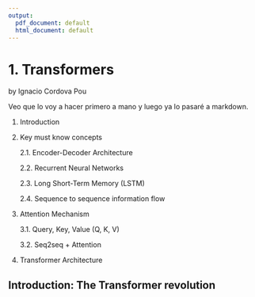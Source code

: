 ```yaml
---
output:
  pdf_document: default
  html_document: default
---
```

# 1. Transformers 
by Ignacio Cordova Pou

Veo que lo voy a hacer primero a mano y luego ya lo pasaré a markdown.

1. Introduction
2. Key must know concepts 
    
    2.1. Encoder-Decoder Architecture
    
    2.2. Recurrent Neural Networks
    
    2.3. Long Short-Term Memory (LSTM)
    
    2.4. Sequence to sequence information flow 

3. Attention Mechanism 
    
    3.1. Query, Key, Value (Q, K, V)

    3.2. Seq2seq + Attention 

4. Transformer Architecture


## Introduction: The Transformer revolution



